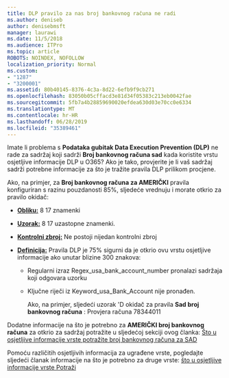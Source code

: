 ```yaml
---
title: DLP pravilo za nas broj bankovnog računa ne radi
ms.author: deniseb
author: denisebmsft
manager: laurawi
ms.date: 11/5/2018
ms.audience: ITPro
ms.topic: article
ROBOTS: NOINDEX, NOFOLLOW
localization_priority: Normal
ms.custom:
- "1287"
- "3200001"
ms.assetid: 80b40145-8376-4c3a-8d22-6efb9f9cb271
ms.openlocfilehash: 83050b05cffacd3e81d34f05383c213eb0042fae
ms.sourcegitcommit: 5fb7a4b28859690020efdea630d03e70cc0e6334
ms.translationtype: MT
ms.contentlocale: hr-HR
ms.lasthandoff: 06/28/2019
ms.locfileid: "35389461"
---
```

Imate li problema s **Podataka gubitak Data Execution Prevention (DLP)** ne rade za sadržaj koji sadrži **Broj bankovnog računa sad** kada koristite vrstu osjetljive informacije DLP u O365? Ako je tako, provjerite je li vaš sadržaj sadrži potrebne informacije za što je tražite pravila DLP prilikom procjene.
  
Ako, na primjer, za **Broj bankovnog računa za AMERIČKI** pravila konfiguriran s razinu pouzdanosti 85%, sljedeće vrednuju i morate otkrio za pravilo okidač:
  
- **[Obliku:](https://docs.microsoft.com/office365/securitycompliance/what-the-sensitive-information-types-look-for#format-77)** 8 17 znamenki

- **[Uzorak:](https://docs.microsoft.com/office365/securitycompliance/what-the-sensitive-information-types-look-for#pattern-77)** 8 17 uzastopne znamenki.

- **[Kontrolni zbroj:](https://docs.microsoft.com/office365/securitycompliance/what-the-sensitive-information-types-look-for#checksum-76)** Ne postoji nijedan kontrolni zbroj

- **[Definicija:](https://docs.microsoft.com/office365/securitycompliance/what-the-sensitive-information-types-look-for)** Pravila DLP je 75% sigurni da je otkrio ovu vrstu osjetljive informacije ako unutar blizine 300 znakova:

  - Regularni izraz Regex_usa_bank_account_number pronalazi sadržaja koji odgovara uzorku

  - Ključne riječi iz Keyword_usa_Bank_Account nije pronađen.

    Ako, na primjer, sljedeći uzorak 'D okidač za pravila **Sad broj bankovnog računa** : Provjera računa 78344011

Dodatne informacije na što je potrebno za **AMERIČKI broj bankovnog računa** za otkrio za sadržaj potražite u sljedećoj sekciji ovog članka: [Što u osjetljive informacije vrste potražite broj bankovnog računa za SAD](https://docs.microsoft.com/office365/securitycompliance/what-the-sensitive-information-types-look-for#us-bank-account-number)
  
Pomoću različitih osjetljivih informacija za ugrađene vrste, pogledajte sljedeći članak informacije na što je potrebno za druge vrste: [što u osjetljive informacije vrste Potraži](https://docs.microsoft.com/office365/securitycompliance/what-the-sensitive-information-types-look-for)
  